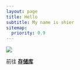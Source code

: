 ```yaml
---
layout: page
title: Hello
subtitle: My name is shier
sitemap:
  priority: 0.9
---
```


<img src="{{ '/assets/img/pudhina.jpg' | prepend: site.baseurl }}" id="about-img">

<div id="describe-text">
	<p>  </p>
	<p> 前往 <strong> <a href="https://github.com/linger529/linger529.github.io"> 存储库</a> </strong></p>
</div>
